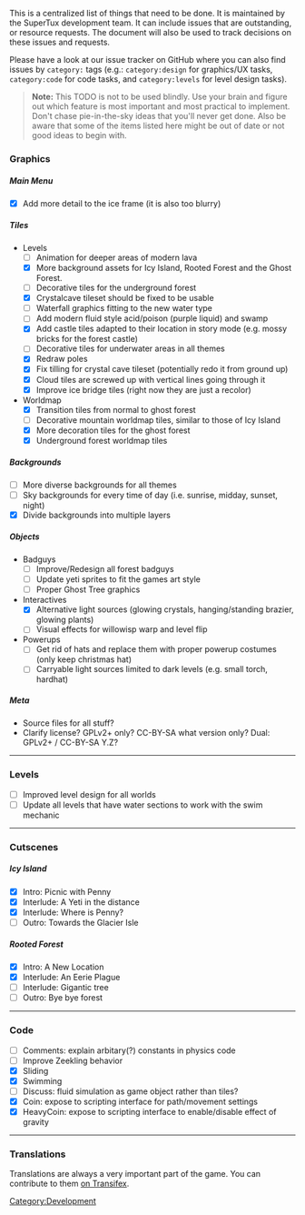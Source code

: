 This is a centralized list of things that need to be done. It is
maintained by the SuperTux development team. It can include issues
that are outstanding, or resource requests. The document will also be
used to track decisions on these issues and requests.

Please have a look at our issue tracker on GitHub where you can also
find issues by `category:` tags (e.g.: `category:design` for
graphics/UX tasks, `category:code` for code tasks, and
`category:levels` for level design tasks).

> **Note:** This TODO is not to be used blindly. Use your brain and
  figure out which feature is most important and most practical to
  implement. Don't chase pie-in-the-sky ideas that you'll never get
  done. Also be aware that some of the items listed here might be out
  of date or not good ideas to begin with.

### Graphics

##### Main Menu

- [x] Add more detail to the ice frame (it is also too blurry)

##### Tiles

- Levels
  - [ ] Animation for deeper areas of modern lava
  - [x] More background assets for Icy Island, Rooted Forest and the Ghost Forest.
  - [ ] Decorative tiles for the underground forest
  - [x] Crystalcave tileset should be fixed to be usable
  - [ ] Waterfall graphics fitting to the new water type
  - [ ] Add modern fluid style acid/poison (purple liquid) and swamp
  - [x] Add castle tiles adapted to their location in story mode (e.g. mossy bricks for the forest castle)
  - [ ] Decorative tiles for underwater areas in all themes
  - [x] Redraw poles
  - [x] Fix tilling for crystal cave tileset (potentially redo it from ground up)
  - [x] Cloud tiles are screwed up with vertical lines going through it
  - [x] Improve ice bridge tiles (right now they are just a recolor)

- Worldmap
  - [x] Transition tiles from normal to ghost forest
  - [ ] Decorative mountain worldmap tiles, similar to those of Icy Island
  - [x] More decoration tiles for the ghost forest
  - [x] Underground forest worldmap tiles

##### Backgrounds

- [ ] More diverse backgrounds for all themes
- [ ] Sky backgrounds for every time of day (i.e. sunrise, midday, sunset, night)
- [x] Divide backgrounds into multiple layers

##### Objects

- Badguys
  - [ ] Improve/Redesign all forest badguys
  - [ ] Update yeti sprites to fit the games art style
  - [ ] Proper Ghost Tree graphics

- Interactives
  - [x] Alternative light sources (glowing crystals, hanging/standing brazier, glowing plants)
  - [ ] Visual effects for willowisp warp and level flip
 
- Powerups
  - [ ] Get rid of hats and replace them with proper powerup costumes (only keep christmas hat)
  - [ ] Carryable light sources limited to dark levels (e.g. small torch, hardhat)

##### Meta

- Source files for all stuff?
- Clarify license? GPLv2+ only? CC-BY-SA what version only? Dual: GPLv2+ / CC-BY-SA Y.Z?

---

### Levels

- [ ] Improved level design for all worlds
- [ ] Update all levels that have water sections to work with the swim mechanic

---

### Cutscenes

##### Icy Island
  - [x] Intro: Picnic with Penny
  - [x] Interlude: A Yeti in the distance
  - [x] Interlude: Where is Penny?
  - [ ] Outro: Towards the Glacier Isle
##### Rooted Forest
  - [x] Intro: A New Location
  - [x] Interlude: An Eerie Plague
  - [ ] Interlude: Gigantic tree
  - [ ] Outro: Bye bye forest

---

### Code

- [ ] Comments: explain arbitary(?) constants in physics code
- [ ] Improve Zeekling behavior
- [x] Sliding
- [x] Swimming
- [ ] Discuss: fluid simulation as game object rather than tiles?
- [x] Coin: expose to scripting interface for path/movement settings
- [x] HeavyCoin: expose to scripting interface to enable/disable effect of gravity

---

### Translations

Translations are always a very important part of the game. You can contribute
to them [on Transifex](https://www.transifex.com/arctic-games/supertux/).

<Category:Development>
